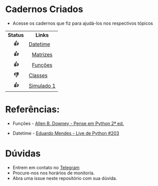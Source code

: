 # Cadernos Criados

- Acesse os cadernos que fiz para ajudá-los nos respectivos tópicos

<table align="center">
<tr>
<td colspan = '1' align="center"><strong>Status</strong></td>
<td align = "center" colspan = '1'><strong>Links</strong></td>
</tr>

<tr>
<td align="center"><strong><i>👍</i></strong></td>
<td><a href='https://github.com/jAzz-hub/Python_Meca/blob/main/Cadernos/Caderno_de_Datetime.ipynb':thumbsup: > Datetime </td>
</tr>

<tr>
<td align="center"><strong><i> 👍 </i></strong>
</td>
<td align="center"><a href='https://github.com/jAzz-hub/Python_Meca/blob/main/Cadernos/Caderno_de_Matrizes.ipynb':thumbsup: > Matrizes </td>
</tr>
<tr>
<td align="center"><strong><i>👍</i></strong></td>
<td align="center"> <a href='https://pense-python.caravela.club/03-funcoes/00-funcoes.html':thumbsup: > Funções </td>
</tr>
<tr>
<td align="center"><strong><i>👎</i></strong></td>
<td><a href='https://github.com/jAzz-hub/Python_Meca':thumbsup: > Classes</td>
</tr>

<tr>
<td align="center"><strong><i>👍</i></strong></td>
<td><a href='https://github.com/jAzz-hub/Python_Meca/tree/main/Simulado%201':thumbsup: > Simulado 1</td>
</tr>

  
</table>

# Referências:


- Funções - <a href = "https://penseallen.github.io/PensePython2e/">Allen B. Downey - Pense em Python 2ª ed.</a>

- Datetime - <a href = "https://www.youtube.com/watch?v=BImF-dZYass">Eduardo Mendes - Live de Python #203</a>


# Dúvidas
- Entrem em contato no <a href = "https://t.me/joaaogg"> Telegram </a>
- Procure-nos nos horários de monitoria.
- Abra uma issue neste repositório com sua dúvida.
